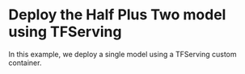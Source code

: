 # Deploy the Half Plus Two model using TFServing
In this example, we deploy a single model using a TFServing custom container. 